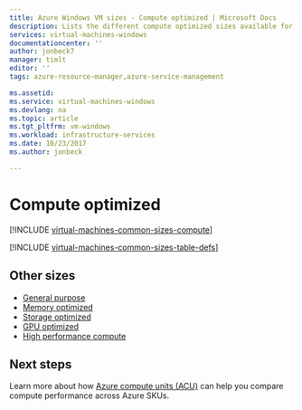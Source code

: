 ```yaml
---
title: Azure Windows VM sizes - Compute optimized | Microsoft Docs
description: Lists the different compute optimized sizes available for Windows virtual machines in Azure.
services: virtual-machines-windows
documentationcenter: ''
author: jonbeck7
manager: timlt
editor: ''
tags: azure-resource-manager,azure-service-management

ms.assetid: 
ms.service: virtual-machines-windows
ms.devlang: na
ms.topic: article
ms.tgt_pltfrm: vm-windows
ms.workload: infrastructure-services
ms.date: 10/23/2017
ms.author: jonbeck

---
```


# Compute optimized

[!INCLUDE [virtual-machines-common-sizes-compute](../../../includes/virtual-machines-common-sizes-compute.md)]

[!INCLUDE [virtual-machines-common-sizes-table-defs](../../../includes/virtual-machines-common-sizes-table-defs.md)]


## Other sizes
- [General purpose](sizes-general.md)
- [Memory optimized](../virtual-machines-windows-sizes-memory.md)
- [Storage optimized](../virtual-machines-windows-sizes-storage.md)
- [GPU optimized](sizes-gpu.md)
- [High performance compute](sizes-hpc.md)

## Next steps
Learn more about how [Azure compute units (ACU)](acu.md) can help you compare compute performance across Azure SKUs.